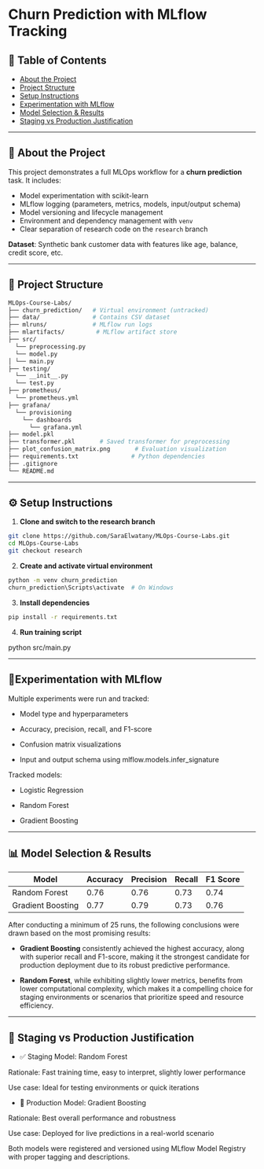 # Churn Prediction with MLflow Tracking

## 📑 Table of Contents

- [About the Project](#about-the-project)
- [Project Structure](#project-structure)
- [Setup Instructions](#setup-instructions)
- [Experimentation with MLflow](#experimentation-with-mlflow)
- [Model Selection & Results](#model-selection--results)
- [Staging vs Production Justification](#staging-vs-production-justification)
  

---

## 📌 About the Project

This project demonstrates a full MLOps workflow for a **churn prediction** task. It includes:
- Model experimentation with scikit-learn  
- MLflow logging (parameters, metrics, models, input/output schema)  
- Model versioning and lifecycle management  
- Environment and dependency management with `venv`  
- Clear separation of research code on the `research` branch  

**Dataset**: Synthetic bank customer data with features like age, balance, credit score, etc.

---

## 📁 Project Structure
```bash
MLOps-Course-Labs/
├── churn_prediction/   # Virtual environment (untracked)
├── data/               # Contains CSV dataset
├── mlruns/             # MLflow run logs
├── mlartifacts/         # MLflow artifact store
├── src/
  └── preprocessing.py
  └── model.py
│ └── main.py
├── testing/
  └── __init__.py
  └── test.py
├── prometheus/
  └── prometheus.yml
├── grafana/
  └── provisioning
    └── dashboards
      └── grafana.yml
├── model.pkl 
├── transformer.pkl       # Saved transformer for preprocessing
├── plot_confusion_matrix.png       # Evaluation visualization
├── requirements.txt               # Python dependencies
├── .gitignore
└── README.md
```


---

## ⚙️ Setup Instructions

1. **Clone and switch to the research branch**

```bash
git clone https://github.com/SaraElwatany/MLOps-Course-Labs.git
cd MLOps-Course-Labs
git checkout research
```


2. **Create and activate virtual environment**

```bash
python -m venv churn_prediction
churn_prediction\Scripts\activate  # On Windows
```


3. **Install dependencies**

```bash
pip install -r requirements.txt
```


4. **Run training script**
   
python src/main.py




---

## 🔬Experimentation with MLflow

Multiple experiments were run and tracked:

- Model type and hyperparameters

- Accuracy, precision, recall, and F1-score

- Confusion matrix visualizations

- Input and output schema using mlflow.models.infer_signature


Tracked models:

- Logistic Regression

- Random Forest
  
- Gradient Boosting
  


---

## 📊 Model Selection & Results

| Model             | Accuracy | Precision | Recall | F1 Score |
|-------------------|----------|-----------|--------|----------|
| Random Forest     | 0.76     |    0.76   |  0.73  |  0.74    |
| Gradient Boosting | 0.77     |    0.79   |  0.73  |  0.76    |


After conducting a minimum of 25 runs, the following conclusions were drawn based on the most promising results:

- **Gradient Boosting** consistently achieved the highest accuracy, along with superior recall and F1-score, making it the strongest candidate for production deployment due to its robust predictive performance.

- **Random Forest**, while exhibiting slightly lower metrics, benefits from lower computational complexity, which makes it a compelling choice for staging environments or scenarios that prioritize speed and resource efficiency.



---

## 🚦 Staging vs Production Justification

- ✅ Staging Model: Random Forest

Rationale: Fast training time, easy to interpret, slightly lower performance

Use case: Ideal for testing environments or quick iterations


- 🏁 Production Model: Gradient Boosting

Rationale: Best overall performance and robustness

Use case: Deployed for live predictions in a real-world scenario

Both models were registered and versioned using MLflow Model Registry with proper tagging and descriptions.



